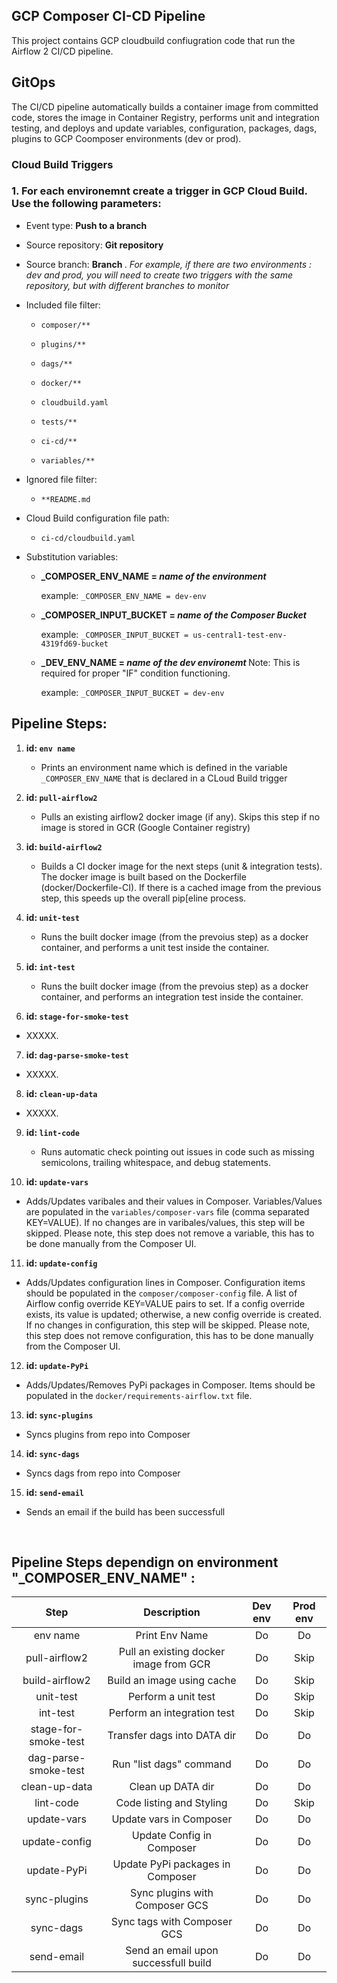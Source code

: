 
## GCP Composer CI-CD Pipeline

This project contains GCP cloudbuild confiugration code that run the Airflow 2 CI/CD pipeline.


## GitOps

The CI/CD pipeline automatically builds a container image from committed code, stores the image in Container Registry, performs unit and integration testing, and deploys and update variables, configuration, packages, dags, plugins to GCP Coomposer environments (dev or prod).

### Cloud Build Triggers

### 1. For each environemnt create a trigger in GCP Cloud Build. Use the following parameters:

  - Event type: <strong> Push to a branch </strong>

  - Source repository: <strong> Git repository </strong>

  - Source branch: <strong> Branch </strong>. <em> For example, if there are two environments : dev and prod, you will need to create two triggers with the same repository, but with different branches to monitor </em>

  - Included file filter:

     - `composer/**`

     - `plugins/**`

     - `dags/**`

     - `docker/**`

     - `cloudbuild.yaml`

     - `tests/**`

     - `ci-cd/**`

     - `variables/**`

  - Ignored file filter:

     - `**README.md`

  - Cloud Build configuration file path:

     - `ci-cd/cloudbuild.yaml`

  - Substitution variables:

    - <strong> _COMPOSER_ENV_NAME  =  <em> name of the environment </em> </strong>

        example: `_COMPOSER_ENV_NAME = dev-env`


    - <strong> _COMPOSER_INPUT_BUCKET =  <em> name of the Composer Bucket </em> </strong>

        example: `_COMPOSER_INPUT_BUCKET = us-central1-test-env-4319fd69-bucket`

    - <strong> _DEV_ENV_NAME =  <em> name of the dev environemt </em> </strong> Note: This is required for proper "IF" condition functioning.

        example: `_COMPOSER_INPUT_BUCKET = dev-env`

## Pipeline Steps:

1. <strong> id: `env name` </strong>
   - Prints an environment name which is defined in the variable `_COMPOSER_ENV_NAME` that is declared in a CLoud Build trigger

2. <strong> id: `pull-airflow2` </strong>
   - Pulls an existing airflow2 docker image (if any). Skips this step if no image is stored in GCR (Google Container registry)

3. <strong> id: `build-airflow2` </strong>
   - Builds a CI docker image for the next steps (unit & integration tests). The docker image is built based on the Dockerfile (docker/Dockerfile-CI). If there is a cached image from the previous step, this speeds up the overall pip[eline process.

4. <strong> id: `unit-test` </strong>
   - Runs the built docker image (from the prevoius step) as a docker container, and performs a unit test inside the container.

5. <strong> id: `int-test` </strong>
   - Runs the built docker image (from the prevoius step) as a docker container, and performs an integration test inside the container.

6. <strong> id: `stage-for-smoke-test` </strong>
  - XXXXX.

7. <strong> id: `dag-parse-smoke-test` </strong>
  - XXXXX.

8. <strong> id: `clean-up-data` </strong>
  - XXXXX.

9. <strong> id: `lint-code` </strong>
   - Runs automatic check pointing out issues in code such as missing semicolons, trailing whitespace, and debug statements.

10. <strong> id: `update-vars` </strong>
   - Adds/Updates varibales and their values in Composer. Variables/Values are populated in the `variables/composer-vars` file (comma separated KEY=VALUE). If no changes are in varibales/values, this step will be skipped. Please note, this step does not remove a variable, this has to be done manually from the Composer UI.

11. <strong> id: `update-config` </strong>
   - Adds/Updates configuration lines in Composer. Configuration items should be populated in the `composer/composer-config` file. A list of Airflow config override KEY=VALUE pairs to set. If a config override exists, its value is updated; otherwise, a new config override is created. If no changes in configuration, this step will be skipped. Please note, this step does not remove configuration, this has to be done manually from the Composer UI.

12. <strong> id: `update-PyPi` </strong>
   - Adds/Updates/Removes PyPi packages in Composer. Items should be populated in the `docker/requirements-airflow.txt` file.

13. <strong> id: `sync-plugins` </strong>
   - Syncs plugins from repo into Composer

14. <strong> id: `sync-dags` </strong>
   - Syncs dags from repo into Composer

15. <strong> id: `send-email` </strong>
   - Sends an email if the build has been successfull

</br>


## Pipeline Steps dependign on environment "_COMPOSER_ENV_NAME" :

|      Step      	|               Description              	| Dev env 	| Prod env 	|
|:--------------:	|:--------------------------------------:	|:-------:	|:--------:	|
| env name       	| Print Env Name                         	|    Do   	|    Do    	|
| pull-airflow2  	| Pull an existing docker image from GCR 	|    Do   	|   Skip   	|
| build-airflow2 	| Build an image using cache             	|    Do   	|   Skip   	|
| unit-test      	| Perform a unit test                    	|    Do   	|   Skip   	|
| int-test       	| Perform an integration test            	|    Do   	|   Skip   	|
| stage-for-smoke-test| Transfer dags into DATA dir         |    Do   	|    Do   	|
| dag-parse-smoke-test| Run "list dags" command          	|    Do   	|    Do   	|
| clean-up-data  	| Clean up DATA dir                    	|    Do   	|    Do   	|
| lint-code      	| Code listing and Styling               	|    Do   	|   Skip   	|
| update-vars    	| Update vars in Composer                	|    Do   	|    Do    	|
| update-config  	| Update Config in Composer              	|    Do   	|    Do    	|
| update-PyPi    	| Update PyPi packages in Composer       	|    Do   	|    Do    	|
| sync-plugins   	| Sync plugins with Composer GCS         	|    Do   	|    Do    	|
| sync-dags      	| Sync tags with Composer GCS            	|    Do   	|    Do    	|
| send-email   	| Send an email upon successfull build   	|    Do   	|    Do   	|
